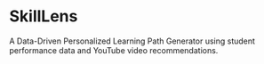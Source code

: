 # SkillLens
A Data-Driven Personalized Learning Path Generator using student performance data and YouTube video recommendations.
